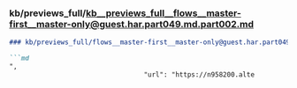 ### kb/previews_full/kb__previews_full__flows__master-first__master-only@guest.har.part049.md.part002.md

```md
### kb/previews_full/flows__master-first__master-only@guest.har.part049.md (part 002)

```md
",
                                  "url": "https://n958200.alte
```

```

```
